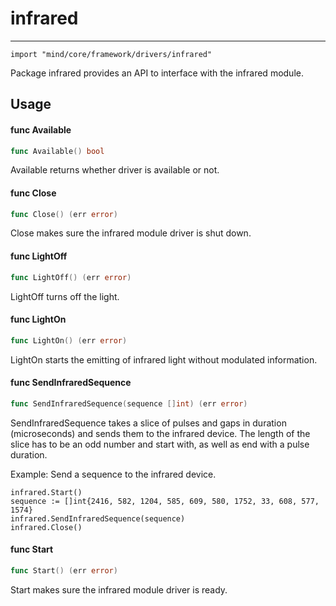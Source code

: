 # infrared
----
    import "mind/core/framework/drivers/infrared"

Package infrared provides an API to interface with the infrared module.

## Usage

#### func  Available

```go
func Available() bool
```
Available returns whether driver is available or not.

#### func  Close

```go
func Close() (err error)
```
Close makes sure the infrared module driver is shut down.

#### func  LightOff

```go
func LightOff() (err error)
```
LightOff turns off the light.

#### func  LightOn

```go
func LightOn() (err error)
```
LightOn starts the emitting of infrared light without modulated information.

#### func  SendInfraredSequence

```go
func SendInfraredSequence(sequence []int) (err error)
```
SendInfraredSequence takes a slice of pulses and gaps in duration (microseconds)
and sends them to the infrared device. The length of the slice has to be an odd
number and start with, as well as end with a pulse duration.

Example: Send a sequence to the infrared device.

    infrared.Start()
    sequence := []int{2416, 582, 1204, 585, 609, 580, 1752, 33, 608, 577, 1574}
    infrared.SendInfraredSequence(sequence)
    infrared.Close()

#### func  Start

```go
func Start() (err error)
```
Start makes sure the infrared module driver is ready.
